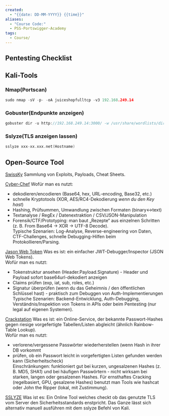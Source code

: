```yaml
---
created:
  - "{{date: DD-MM-YYYY}} {{time}}"
aliases:
  - "Course Code:"
  - PSS-Portswigger-Academy
tags:
  - Course/
---
```

## Pentesting Checklist



## Kali-Tools
### Nmap(Portscan)

```c
sudo nmap -sV -p- -oA juiceshopfulltcp -v3 192.168.249.14
``` 
### Gobuster(Endpunkte anzeigen)

```c
gobuster dir -u http://192.168.249.14:3000/ -w /usr/share/wordlists/dirbuster/directory-list-2.3-medium.txt --exclude-length 75055 
```
### Sslyze(TLS anzeigen lassen)

```c
sslyze xxx-xx.xxx.net(Hostname)
```
## Open-Source Tool


[SwissKy](https://github.com/swisskyrepo/PayloadsAllTheThings)
Sammlung von Exploits, Payloads, Cheat Sheets.

[Cyber-Chef](https://gchq.github.io/CyberChef/)
Wofür man es nutzt:
- dekodieren/encodieren (Base64, hex, URL-encoding, Base32, etc.)
- schnelle Kryptotools (XOR, AES/RC4-Dekodierung _wenn du den Key hast_)
- Hashing, Prüfsummen, Umwandlung zwischen Formaten (binary↔text)
- Textanalyse / RegEx / Datenextraktion / CSV/JSON-Manipulation
- Forensik/CTF/Prototyping: man baut „Rezepte“ aus einzelnen Schritten (z. B. From Base64 → XOR → UTF-8 Decode).  
    Typische Szenarien: Log-Analyse, Reverse-engineering von Daten, CTF-Challenges, schnelle Debugging-Hilfen beim Protokollieren/Parsing.

[Jason Web Token](https://www.jwt.io/)
Was es ist: ein einfacher JWT-Debugger/Inspector (JSON Web Tokens).  
Wofür man es nutzt:
- Tokenstruktur ansehen (Header.Payload.Signature) - Header und Payload sofort base64url-dekodiert anzeigen
- Claims prüfen (exp, iat, sub, roles, etc.)
- Signatur überprüfen (wenn du das Geheimnis / den öffentlichen Schlüssel hast) - praktisch zum Debuggen von Auth-Implementierungen  
    Typische Szenarien: Backend-Entwicklung, Auth-Debugging, Verständnis/Inspektion von Tokens in APIs oder beim Pentesting (nur legal auf eigenen Systemen).

[Crackstation](https://www.crackstation.net/)
Was es ist: ein Online-Service, der bekannte Passwort-Hashes gegen riesige vorgefertigte Tabellen/Listen abgleicht (ähnlich Rainbow-Table Lookup).  
Wofür man es nutzt:
- verlorene/vergessene Passwörter wiederherstellen (wenn Hash in ihrer DB vorkommt
- prüfen, ob ein Passwort leicht in vorgefertigten Listen gefunden werden kann (Sicherheitscheck)  
    Einschränkungen: funktioniert gut bei kurzen, ungesalzenen Hashes (z. B. MD5, SHA1) und bei häufigen Passwörtern - nicht wirksam bei starken, langen oder gesalzenen Hashes. Für ernsthaftes Cracking (regelbasiert, GPU, gesalzene Hashes) benutzt man Tools wie hashcat oder John the Ripper (lokal, mit Zustimmung).


[SSLYZE](https://www.ssllabs.com/)
Was ist es: Ein Online Tool welches checkt ob das genutzte TLS vom Server den Sicherheitsstandards enstpricht. Das Ganze lässt sich alternativ manuell ausführen mit dem sslyze Befehl von Kali.